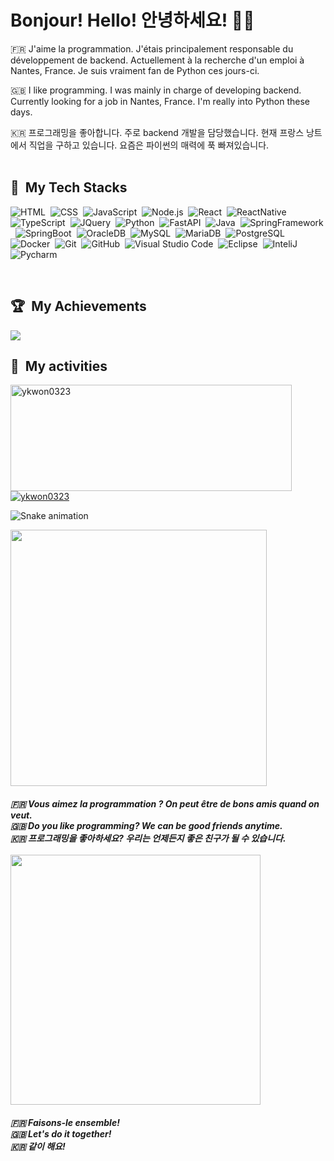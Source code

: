  # Bonjour! Hello! 안녕하세요! :wave::smiley:
🇫🇷 J'aime la programmation. J'étais principalement responsable du développement de backend.
Actuellement à la recherche d'un emploi à Nantes, France.
Je suis vraiment fan de Python ces jours-ci.

🇬🇧 I like programming. I was mainly in charge of developing backend.
Currently looking for a job in Nantes, France.
I'm really into Python these days.

🇰🇷 프로그래밍을 좋아합니다. 주로 backend 개발을 담당했습니다.
현재 프랑스 낭트에서 직업을 구하고 있습니다.
요즘은 파이썬의 매력에 푹 빠져있습니다.
<br>
<br>


## 🤖 &nbsp;My Tech Stacks

  ![HTML](https://img.shields.io/badge/-HTML-0D1117?style=flat&logo=HTML5)&nbsp;
  ![CSS](https://img.shields.io/badge/-CSS-0D1117?style=flat&logo=CSS3&logoColor=1572B6)&nbsp;
  ![JavaScript](https://img.shields.io/badge/-JavaScript-0D1117?style=flat&logo=javascript)&nbsp;
  ![Node.js](https://img.shields.io/badge/-Node.js-0D1117?style=flat&logo=node.js)&nbsp;
  ![React](https://img.shields.io/badge/-React-0D1117?style=flat&logo=react)&nbsp;
  ![ReactNative](https://img.shields.io/badge/-ReactNative-0D1117?style=flat&logo=react)&nbsp;
  ![TypeScript](https://img.shields.io/badge/-TypeScript-0D1117?style=flat&logo=typescript)&nbsp;
  ![JQuery](https://img.shields.io/badge/-JQuery-0D1117?style=flat&logo=jquery)&nbsp;
  ![Python](https://img.shields.io/badge/-Python-0D1117?style=flat&logo=python)&nbsp;
  ![FastAPI](https://img.shields.io/badge/-FastAPI-0D1117?style=flat&logo=fastapi)&nbsp;
  ![Java](https://img.shields.io/badge/Java-0D1117?style=flat&logo=Java)&nbsp;
  ![SpringFramework](https://img.shields.io/badge/SpringFramework-0D1117?style=flat&logo=Spring)&nbsp;
  ![SpringBoot](https://img.shields.io/badge/SpringBoot-0D1117?style=flat&logo=SpringBoot)&nbsp;
  ![OracleDB](https://img.shields.io/badge/-OracleDB-0D1117?style=flat&logo=oracle)&nbsp;
  ![MySQL](https://img.shields.io/badge/-MySQL-0D1117?style=flat&logo=mysql)&nbsp;
  ![MariaDB](https://img.shields.io/badge/-MariaDB-0D1117?style=flat&logo=mariaDB)&nbsp;
  ![PostgreSQL](https://img.shields.io/badge/-PostgreSQL-0D1117?style=flat&logo=postgresql)&nbsp;
  ![Docker](https://img.shields.io/badge/-Docker-0D1117?style=flat&logo=docker)&nbsp;
  ![Git](https://img.shields.io/badge/-Git-0D1117?style=flat&logo=git)&nbsp;
  ![GitHub](https://img.shields.io/badge/-GitHub-0D1117?style=flat&logo=github)&nbsp;
  ![Visual Studio Code](https://img.shields.io/badge/-VS%20Code-0D1117?style=flat&logo=visual-studio-code&logoColor=007ACC)&nbsp;
  ![Eclipse](https://img.shields.io/badge/-Eclipse-0D1117?style=flat&logo=eclipse&logoColor=007ACC)&nbsp;
  ![InteliJ](https://img.shields.io/badge/-InteliJ-0D1117?style=flat&logo=intelij&logoColor=007ACC)&nbsp;
  ![Pycharm](https://img.shields.io/badge/-Pycharm-0D1117?style=flat&logo=pycharm&logoColor=007ACC)&nbsp;

<br>

## 🏆 &nbsp;My Achievements
<img src="https://github-profile-trophy.vercel.app/?username=ykwon0323&theme=onedark&title=MultiLanguage,Stars,Commit,Followers,Repo,PR">

<br>

<div>

  ## 📡 &nbsp;My activities
  <a href="https://github.com/ykwon0323">
    <img width=450 height=170 align="center" alt="ykwon0323" src="https://github-readme-stats.vercel.app/api?username=ykwon0323&theme=midnight-purple&show_icons=true&bg_color=0D1117&hide_border=true&count_private=true" />
  </a>
  <a href="https://github.com/ykwon0323">
    <img align="center" alt="ykwon0323" src="https://github-readme-stats.vercel.app/api/top-langs/?username=ykwon0323&theme=midnight-purple&layout=compact&bg_color=0D1117&hide_border=true&count_private=true" />
  </a>
</div>

![Snake animation](https://raw.githubusercontent.com/roychan0317/roychan0317/9e9b51e02fe60e4f7e20a1a8be7b689ab3e23b51/github-contribution-grid-snake.svg)


<img src="https://media3.giphy.com/media/J63ZVOBNg4q4Hftti3/giphy.gif?cid=ecf05e47alygktatbchkk8pcezsy9j1b59aatl660oxgdc6o&ep=v1_gifs_search&rid=giphy.gif&ct=g" width="410"> 
    <em>
        <br>
        <br>
        <b>🇫🇷 Vous aimez la programmation ? On peut être de bons amis quand on veut.</b>
        <br>
        <b>🇬🇧 Do you like programming? We can be good friends anytime.</b>
        <br>
        <b>🇰🇷 프로그래밍을 좋아하세요? 우리는 언제든지 좋은 친구가 될 수 있습니다.</b>
        <br>
        <br>
    </em>
<img src="https://media1.giphy.com/media/D0TUZQCJCCOP1yiZ8K/giphy.gif?cid=ecf05e47u2wovslgezw6moi9htytm0c08zht3bg6k8xvdpma&ep=v1_gifs_related&rid=giphy.gif&ct=g" width="400"> 
<em>
        <br>
        <br>
        <b>🇫🇷 Faisons-le ensemble!</b>
        <br>
        <b>🇬🇧 Let's do it together!</b>
        <br>
        <b>🇰🇷 같이 해요!</b>
        <br>
        <br>
    </em>
